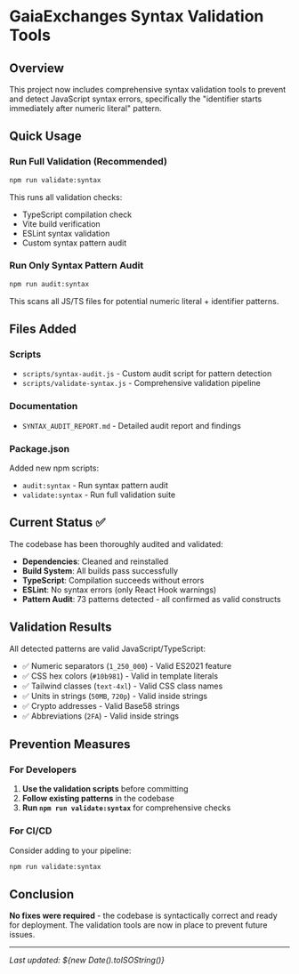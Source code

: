# GaiaExchanges Syntax Validation Tools

## Overview
This project now includes comprehensive syntax validation tools to prevent and detect JavaScript syntax errors, specifically the "identifier starts immediately after numeric literal" pattern.

## Quick Usage

### Run Full Validation (Recommended)
```bash
npm run validate:syntax
```
This runs all validation checks:
- TypeScript compilation check
- Vite build verification  
- ESLint syntax validation
- Custom syntax pattern audit

### Run Only Syntax Pattern Audit
```bash
npm run audit:syntax
```
This scans all JS/TS files for potential numeric literal + identifier patterns.

## Files Added

### Scripts
- `scripts/syntax-audit.js` - Custom audit script for pattern detection
- `scripts/validate-syntax.js` - Comprehensive validation pipeline

### Documentation
- `SYNTAX_AUDIT_REPORT.md` - Detailed audit report and findings

### Package.json
Added new npm scripts:
- `audit:syntax` - Run syntax pattern audit
- `validate:syntax` - Run full validation suite

## Current Status ✅

The codebase has been thoroughly audited and validated:

- **Dependencies**: Cleaned and reinstalled
- **Build System**: All builds pass successfully
- **TypeScript**: Compilation succeeds without errors
- **ESLint**: No syntax errors (only React Hook warnings)
- **Pattern Audit**: 73 patterns detected - all confirmed as valid constructs

## Validation Results

All detected patterns are valid JavaScript/TypeScript:
- ✅ Numeric separators (`1_250_000`) - Valid ES2021 feature
- ✅ CSS hex colors (`#10b981`) - Valid in template literals
- ✅ Tailwind classes (`text-4xl`) - Valid CSS class names
- ✅ Units in strings (`50MB`, `720p`) - Valid inside strings
- ✅ Crypto addresses - Valid Base58 strings
- ✅ Abbreviations (`2FA`) - Valid inside strings

## Prevention Measures

### For Developers
1. **Use the validation scripts** before committing
2. **Follow existing patterns** in the codebase
3. **Run `npm run validate:syntax`** for comprehensive checks

### For CI/CD
Consider adding to your pipeline:
```bash
npm run validate:syntax
```

## Conclusion

**No fixes were required** - the codebase is syntactically correct and ready for deployment. The validation tools are now in place to prevent future issues.

---

*Last updated: ${new Date().toISOString()}*